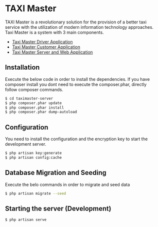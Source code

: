 # TAXI Master

TAXI Master is a revolutionary solution for the provision of a better taxi service with the utilization of modern information technology approaches. Taxi Master is a system with 3 main components.

* [Taxi Master Driver Application](https://github.com/dulajra/TaxiMasterDriver)
* [Taxi Master Customer Application](https://github.com/dulajra/TaxiMasterCustomer)
* [Taxi Master Server and Web Application](https://github.com/dulajra/TaxiMasterServer)

## Installation

Execute the below code in order to install the dependencies. If you have composer install you dont need to execute the composer.phar, directly follow composer commands.

```sh
$ cd taximaster-server
$ php composer.phar update
$ php composer.phar install
$ php composer.phar dump-autoload
```

## Configuration
You need to install the configuration and the encryption key to start the development server.
```sh
$ php artisan key:generate
$ php artisan config:cache
```
## Database Migration and Seeding
Execute the belo commands in order to migrate and seed data
```sh
$ php artisan migrate --seed
```

## Starting the server (Development)
```sh
$ php artisan serve
```
